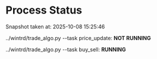 # Process Status

Snapshot taken at: 2025-10-08 15:25:46

../wintrd/trade_algo.py --task price_update: **NOT RUNNING**

../wintrd/trade_algo.py --task buy_sell: **RUNNING**

